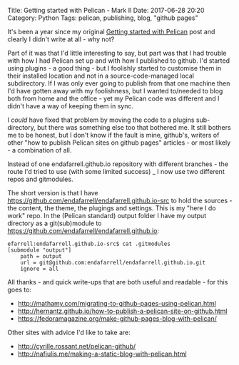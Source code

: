 Title: Getting started with Pelican - Mark II
Date: 2017-06-28 20:20
Category: Python
Tags: pelican, publishing, blog, "github pages"

It's been a year since my original [Getting started with Pelican](../../2016-05-08/getting-started-with-pelican/) post and 
clearly I didn't write at all - why not?

Part of it was that I'd little interesting to say, but part was that I had trouble with how I had Pelican set up and with
how I published to github. I'd started using plugins - a good thing - but I foolishly started to customise them in their
installed location and not in a source-code-managed local subdirectory. If I was only ever going to publish from that one
machine then I'd have gotten away with my foolishness, but I wanted to/needed to blog both from home and the office - yet
my Pelican code was different and I didn't have a way of keeping them in sync.

I _could_ have fixed that problem by moving the code to a plugins sub-directory, but there was something else too that 
bothered me. It still bothers me to be honest, but I don't know if the fault is mine, github's, writers of other "how to
publish Pelican sites on github pages" articles - or most likely - a combination of all.

Instead of one endafarrell.github.io repository with different branches - the route I'd tried to use (with some limited 
success) _ I now use two different repos and gitmodules.

The short version is that I have <https://github.com/endafarrell/endafarrell.github.io-src> to hold the sources - the 
content, the theme, the plugings and settings. This is my "here I do work" repo. In the (Pelican standard) output folder
I have my output directory as a git(sub)module to <https://github.com/endafarrell/endafarrell.github.io>:

    efarrell:endafarrell.github.io-src$ cat .gitmodules
    [submodule "output"]
    	path = output
    	url = git@github.com:endafarrell/endafarrell.github.io.git
    	ignore = all

All thanks - and quick write-ups that are both useful and readable - for this goes to:

* <http://mathamy.com/migrating-to-github-pages-using-pelican.html>
* <http://hernantz.github.io/how-to-publish-a-pelican-site-on-github.html>
* <https://fedoramagazine.org/make-github-pages-blog-with-pelican/>


Other sites with advice I'd like to take are:

* <http://cyrille.rossant.net/pelican-github/> 
* <http://nafiulis.me/making-a-static-blog-with-pelican.html>


